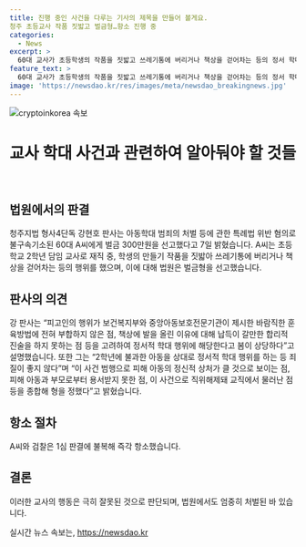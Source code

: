 ```yaml
---
title: 진행 중인 사건을 다루는 기사의 제목을 만들어 볼게요.
청주 초등교사 작품 짓밟고 벌금형…항소 진행 중
categories:
  - News
excerpt: >
  60대 교사가 초등학생의 작품을 짓밟고 쓰레기통에 버리거나 책상을 걷어차는 등의 정서 학대로 벌금 300만원을 선고받았다. A씨는 학생의 행위에 대한 불만으로 정서적 학대를 일삼았지만, 부인했고 법원은 학대 행위로 인정했다. 판사는 피해 아동의 정신적 상처를 고려하여 벌금형을 선고했으며 A씨와 검찰은 항소했다. 이에 대한 자세한 내용은 사이트에서 확인할 수 있다. (150자)
feature_text: >
  60대 교사가 초등학생의 작품을 짓밟고 쓰레기통에 버리거나 책상을 걷어차는 등의 정서 학대로 벌금 300만원을 선고받았다. A씨는 학생의 행위에 대한 불만으로 정서적 학대를 일삼았지만, 부인했고 법원은 학대 행위로 인정했다. 판사는 피해 아동의 정신적 상처를 고려하여 벌금형을 선고했으며 A씨와 검찰은 항소했다. 이에 대한 자세한 내용은 사이트에서 확인할 수 있다. (150자)
image: 'https://newsdao.kr/res/images/meta/newsdao_breakingnews.jpg'
---
```


<p><img src="https://newsdao.kr/res/images/meta/newsdao_breakingnews.jpg" alt="cryptoinkorea 속보" /></p>

<h1 data-ke-size="size28">교사 학대 사건과 관련하여 알아둬야 할 것들</h1>

<p data-ke-size="size16">&nbsp;</p>

<h2 data-ke-size="size26">법원에서의 판결</h2>

<p data-ke-size="size16">청주지법 형사4단독 강현호 판사는 아동학대 범죄의 처벌 등에 관한 특례법 위반 혐의로 불구속기소된 60대 A씨에게 벌금 300만원을 선고했다고 7일 밝혔습니다. A씨는 초등학교 2학년 담임 교사로 재직 중, 학생의 만들기 작품을 짓밟아 쓰레기통에 버리거나 책상을 걷어차는 등의 행위를 했으며, 이에 대해 법원은 벌금형을 선고했습니다.</p>

<h2 data-ke-size="size26">판사의 의견</h2>

<p data-ke-size="size16">강 판사는 “피고인의 행위가 보건복지부와 중앙아동보호전문기관이 제시한 바람직한 훈육방법에 전혀 부합하지 않은 점, 책상에 발을 올린 이유에 대해 납득이 갈만한 합리적 진술을 하지 못하는 점 등을 고려하여 정서적 학대 행위에 해당한다고 봄이 상당하다”고 설명했습니다. 또한 그는 “2학년에 불과한 아동을 상대로 정서적 학대 행위를 하는 등 죄질이 좋지 않다”며 “이 사건 범행으로 피해 아동의 정신적 상처가 클 것으로 보이는 점, 피해 아동과 부모로부터 용서받지 못한 점, 이 사건으로 직위해제돼 교직에서 물러난 점 등을 종합해 형을 정했다”고 밝혔습니다.</p>

<h2 data-ke-size="size26">항소 절차</h2>

<p data-ke-size="size16">A씨와 검찰은 1심 판결에 불복해 즉각 항소했습니다.</p>

<h2 data-ke-size="size26">결론</h2>

<p data-ke-size="size16">이러한 교사의 행동은 극히 잘못된 것으로 판단되며, 법원에서도 엄중히 처벌된 바 있습니다.</p>
실시간 뉴스 속보는, <a href="https://newsdao.kr" rel="dofollow">https://newsdao.kr</a>


